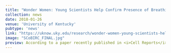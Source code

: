 ```yaml
---
title: "Wonder Women: Young Scientists Help Confirm Presence of Breathing 'Ghost Network'"
collection: news
date: 2018-01-26
venue: 'University of Kentucky'
pubtype: 'news'
link: "https://uknow.uky.edu/research/wonder-women-young-scientists-help-confirm-presence-breathing-ghost-network"
image: "SCoBIRC_FINAL.jpg"
preview: According to a paper recently published in <i>Cell Reports</i>, labs from Case Western Reserve and the University of Kentucky's Spinal Cord and Brain Injury Research Center (SCoBIRC) were able to demonstrate the existence of a parallel neural network that could potentially restore diaphragm function after spinal cord injury...
---
```

